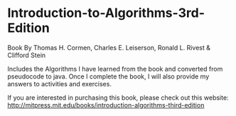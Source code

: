 # Introduction-to-Algorithms-3rd-Edition
Book By Thomas H. Cormen, Charles E. Leiserson, Ronald L. Rivest & Clifford Stein

Includes the Algorithms I have learned from the book and converted from pseudocode to java. Once I complete the book, I will also provide my answers to activities and exercises.

If you are interested in purchasing this book, please check out this website:
http://mitpress.mit.edu/books/introduction-algorithms-third-edition
